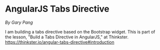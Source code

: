 # AngularJS Tabs Directive
_By Gary Pang_

I am building a tabs directive based on the Bootstrap widget. This is part of the lesson, "Build a Tabs Directive in AngularJS," at Thinkster. https://thinkster.io/angular-tabs-directive#introduction
